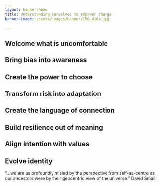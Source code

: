 ```yaml
---
layout: banner-home
title: Understanding ourselves to empower change
banner-image: assets/images/banner/IMG_4164.jpg

---
```


## Welcome what is uncomfortable
## Bring bias into awareness
## Create the power to choose
## Transform risk into adaptation
## Create the language of connection
## Build resilience out of meaning
## Align intention with values
## Evolve identity

“…we are as profoundly misled by the perspective from self-as-centre as our ancestors were by their geocentric view of the universe.” David Smail